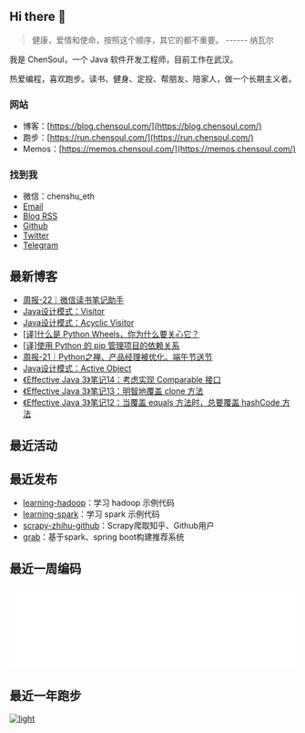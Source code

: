 ## Hi there 👋

> 健康，爱情和使命，按照这个顺序，其它的都不重要。 ------ 纳瓦尔

我是 ChenSoul，一个 Java 软件开发工程师，目前工作在武汉。

热爱编程，喜欢跑步。读书、健身、定投、帮朋友、陪家人，做一个长期主义者。

### 网站
- 博客：[https://blog.chensoul.com/](https://blog.chensoul.com/)
- 跑步：[https://run.chensoul.com/](https://run.chensoul.com/)
- Memos：[https://memos.chensoul.com/](https://memos.chensoul.com/)



### 找到我

- 微信：chenshu_eth
- [Email](mailto:chensoul.eth@gmail.com)
- [Blog RSS](https://blog.chensoul.com/index.xml)
- [Github](https://github.com/chensoul)
- [Twitter](https://twitter.com/chensoul_eth)
- [Telegram](https://t.me/chensoul_share)



## 最新博客

<!-- blog starts -->
- [周报-22｜微信读书笔记助手](https://blog.chensoul.com/posts/2023/06/09/weekly_review_22/)
- [Java设计模式：Visitor](https://blog.chensoul.com/posts/2023/06/02/java-design-patterns-visitor/)
- [Java设计模式：Acyclic Visitor](https://blog.chensoul.com/posts/2023/06/01/java-design-patterns-acyclic-visitor/)
- [[译]什么是 Python Wheels，你为什么要关心它？](https://blog.chensoul.com/posts/2023/06/01/python-wheels/)
- [[译]使用 Python 的 pip 管理项目的依赖关系](https://blog.chensoul.com/posts/2023/06/01/what-is-pip/)
- [周报-21｜Python之禅、产品经理被优化、端午节送节](https://blog.chensoul.com/posts/2023/05/31/weekly_review_21/)
- [Java设计模式：Active Object](https://blog.chensoul.com/posts/2023/05/26/java-design-patterns-active-object/)
- [《Effective Java 3》笔记14：考虑实现 Comparable 接口](https://blog.chensoul.com/posts/2023/05/26/consider-implementing-comparable/)
- [《Effective Java 3》笔记13：明智地覆盖 clone 方法](https://blog.chensoul.com/posts/2023/05/26/override-clone-judiciously/)
- [《Effective Java 3》笔记12：当覆盖 equals 方法时，总要覆盖 hashCode 方法](https://blog.chensoul.com/posts/2023/05/26/always-override-tostring/)
<!-- blog ends -->

## 最近活动

<!-- douban starts -->

<!-- douban ends -->


## 最近发布

<!-- recent_releases starts -->
- [learning-hadoop](https://github.com/chensoul/learning-hadoop/releases/tag/v0.0.1)：学习 hadoop 示例代码
- [learning-spark](https://github.com/chensoul/learning-spark/releases/tag/v0.0.1)：学习 spark 示例代码
- [scrapy-zhihu-github](https://github.com/chensoul/scrapy-zhihu-github/releases/tag/v0.0.1)：Scrapy爬取知乎、Github用户
- [grab](https://github.com/chensoul/grab/releases/tag/v0.0.1)：基于spark、spring boot构建推荐系统
<!-- recent_releases ends -->


## 最近一周编码

![light](https://raw.githubusercontent.com/chensoul/chensoul/main/images/wakatime_weekly_language_stats.svg#gh-light-mode-only)

## 最近一年跑步

[![light](https://raw.githubusercontent.com/chensoul/running_page/master/assets/github_2023.svg#gh-light-mode-only)](https://run.chensoul.com)
